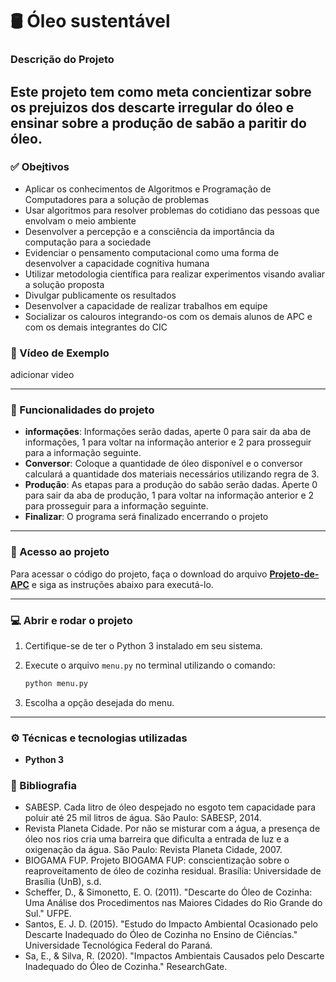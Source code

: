 # 🛢️ Óleo sustentável

### Descrição do Projeto

Este projeto tem como meta concientizar sobre os prejuizos dos descarte irregular do óleo e ensinar sobre a produção de sabão a paritir do óleo.
---
### ✅ Obejtivos
- Aplicar os conhecimentos de Algoritmos e Programação de Computadores para a solução de problemas
- Usar algoritmos para resolver problemas do cotidiano das pessoas que envolvam o meio ambiente
- Desenvolver a percepção e a consciência da importância da computação para a sociedade 
- Evidenciar o pensamento computacional como uma forma de desenvolver a capacidade cognitiva humana
- Utilizar metodologia científica para realizar experimentos visando avaliar a solução proposta
- Divulgar publicamente os resultados
- Desenvolver a capacidade de realizar trabalhos em equipe
- Socializar os calouros integrando-os com os demais alunos de APC e com os demais integrantes do CIC


### 🎥 Vídeo de Exemplo

adicionar video

---

### 🎲 Funcionalidades do projeto

- **informações**: Informações serão dadas, aperte 0 para sair da aba de informações, 1 para voltar na informação anterior e 2 para prosseguir para a informação seguinte.
- **Conversor**: Coloque a quantidade de óleo disponível e o conversor calculará a quantidade dos materiais necessários utilizando regra de 3.
- **Produção**: As etapas para a produção do sabão serão dadas. Aperte 0 para sair da aba de produção, 1 para voltar na informação anterior e 2 para prosseguir para a informação seguinte.
- **Finalizar**: O programa será finalizado encerrando o projeto

---

### 📁 Acesso ao projeto

Para acessar o código do projeto, faça o download do arquivo [**Projeto-de-APC**](https://github.com/KallebeLisboa/Projeto-De-APC)  e siga as instruções abaixo para executá-lo.

---

### 💻 Abrir e rodar o projeto

1. Certifique-se de ter o Python 3 instalado em seu sistema.
2. Execute o arquivo `menu.py` no terminal utilizando o comando:

   ```bash
   python menu.py
   ```

3. Escolha a opção desejada do menu.

---

### ⚙️ Técnicas e tecnologias utilizadas

- **Python 3**

### 📖 Bibliografia 

-   SABESP. Cada litro de óleo despejado no esgoto tem capacidade para poluir até 25 mil litros de água. São Paulo: SABESP, 2014.
- Revista Planeta Cidade. Por não se misturar com a água, a presença de óleo nos rios cria uma barreira que dificulta a entrada de luz e a oxigenação da água. São Paulo: Revista Planeta Cidade, 2007.
- BIOGAMA FUP. Projeto BIOGAMA FUP: conscientização sobre o reaproveitamento de óleo de cozinha residual. Brasília: Universidade de Brasília (UnB), s.d.
- Scheffer, D., & Simonetto, E. O. (2011). "Descarte do Óleo de Cozinha: Uma Análise dos Procedimentos nas Maiores Cidades do Rio Grande do Sul." UFPE.
- Santos, E. J. D. (2015). "Estudo do Impacto Ambiental Ocasionado pelo Descarte Inadequado do Óleo de Cozinha no Ensino de Ciências." Universidade Tecnológica Federal do Paraná.
- Sa, E., & Silva, R. (2020). "Impactos Ambientais Causados pelo Descarte Inadequado do Óleo de Cozinha." ResearchGate.